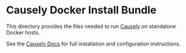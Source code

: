# Causely Docker Install Bundle

This directory provides the files needed to run [Causely](https://causely.ai) on standalone Docker hosts.

See the [Causely Docs](https://docs.causely.ai/installation/) for full installation and configuration instructions.
